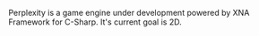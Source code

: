 Perplexity is a game engine under development powered by XNA Framework for C-Sharp. It's current goal is 2D.